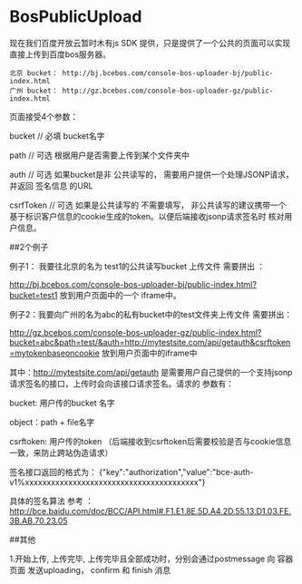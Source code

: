 # BosPublicUpload

现在我们百度开放云暂时木有js SDK 提供，只是提供了一个公共的页面可以实现直接上传到百度bos服务器。

	北京 bucket： http://bj.bcebos.com/console-bos-uploader-bj/public-index.html
	广州 bucket： http://gz.bcebos.com/console-bos-uploader-gz/public-index.html

页面接受4个参数：

bucket   // 必填 bucket名字

path   // 可选 根据用户是否需要上传到某个文件夹中

auth   // 可选 如果bucket是非 公共读写的， 需要用户提供一个处理JSONP请求，并返回 签名信息 的URL

csrfToken  // 可选 如果是公共读写的 不需要填写， 非公共读写的建议携带一个 基于标识客户信息的cookie生成的token。以便后端接收jsonp请求签名时 核对用户信息。

##2个例子

例子1： 我要往北京的名为 test1的公共读写bucket 上传文件 需要拼出 ：

http://bj.bcebos.com/console-bos-uploader-bj/public-index.html?bucket=test1 放到用户页面中的一个 iframe中。



例子2：我要向广州的名为abc的私有bucket中的test文件夹上传文件 需要拼出：

http://gz.bcebos.com/console-bos-uploader-gz/public-index.html?bucket=abc&path=test/&auth=http://mytestsite.com/api/getauth&csrftoken=mytokenbaseoncookie  放到用户页面中的iframe中

其中：http://mytestsite.com/api/getauth  是需要用户自己提供的一个支持jsonp请求签名的接口，上传时会向该接口请求签名。请求的 参数有：

bucket:  用户传的bucket 名字

object：path + file名字

csrftoken: 用户传的token  （后端接收到csrftoken后需要校验是否与cookie信息一致，来防止跨站伪造请求）

签名接口返回的格式为：
{"key":"authorization","value":"bce-auth-v1%xxxxxxxxxxxxxxxxxxxxxxxxxxxxxxxxxxxxxxxx"}


具体的签名算法 参考 ：http://bce.baidu.com/doc/BCC/API.html#.F1.E1.8E.5D.A4.2D.55.13.D1.03.FE.3B.AB.70.23.05 




##其他

1.开始上传, 上传完毕, 上传完毕且全部成功时，分别会通过postmessage 向 容器页面 发送uploading， confirm 和 finish 消息


